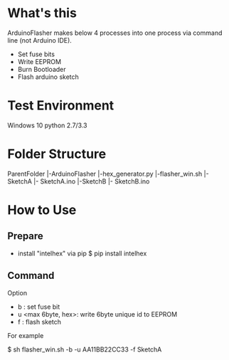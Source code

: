 # What's this

ArduinoFlasher makes below 4 processes into one process via command line (not Arduino IDE).

- Set fuse bits
- Write EEPROM
- Burn Bootloader
- Flash arduino sketch


# Test Environment
Windows 10
python 2.7/3.3

# Folder Structure

ParentFolder
|-ArduinoFlasher
  |-hex_generator.py
  |-flasher_win.sh
|-SketchA
  |- SketchA.ino
|-SketchB
  |- SketchB.ino

# How to Use

## Prepare

- install "intelhex" via pip
$ pip install intelhex

## Command
Option
- b : set fuse bit
- u <max 6byte, hex>: write 6byte unique id to EEPROM
- f <sketch name>: flash sketch

For example

$ sh flasher_win.sh -b -u AA11BB22CC33 -f SketchA
